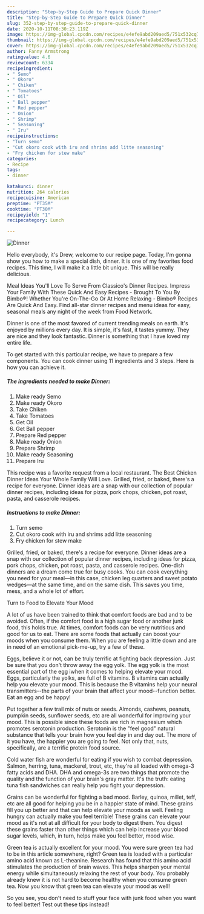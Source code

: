 ```yaml
---
description: "Step-by-Step Guide to Prepare Quick Dinner"
title: "Step-by-Step Guide to Prepare Quick Dinner"
slug: 352-step-by-step-guide-to-prepare-quick-dinner
date: 2020-10-11T08:30:23.119Z
image: https://img-global.cpcdn.com/recipes/e4efe9abd209aed5/751x532cq70/dinner-recipe-main-photo.jpg
thumbnail: https://img-global.cpcdn.com/recipes/e4efe9abd209aed5/751x532cq70/dinner-recipe-main-photo.jpg
cover: https://img-global.cpcdn.com/recipes/e4efe9abd209aed5/751x532cq70/dinner-recipe-main-photo.jpg
author: Fanny Armstrong
ratingvalue: 4.6
reviewcount: 6334
recipeingredient:
- " Semo"
- " Okoro"
- " Chiken"
- " Tomatoes"
- " Oil"
- " Ball pepper"
- " Red pepper"
- " Onion"
- " Shrimp"
- " Seasoning"
- " Iru"
recipeinstructions:
- "Turn semo"
- "Cut okoro cook with iru and shrims add litte seasoning"
- "Fry chicken for stew make"
categories:
- Recipe
tags:
- dinner

katakunci: dinner 
nutrition: 264 calories
recipecuisine: American
preptime: "PT35M"
cooktime: "PT30M"
recipeyield: "1"
recipecategory: Lunch

---
```



![Dinner](https://img-global.cpcdn.com/recipes/e4efe9abd209aed5/751x532cq70/dinner-recipe-main-photo.jpg)

Hello everybody, it's Drew, welcome to our recipe page. Today, I'm gonna show you how to make a special dish, dinner. It is one of my favorites food recipes. This time, I will make it a little bit unique. This will be really delicious.

Meal Ideas You&#39;ll Love To Serve From Classico&#39;s Dinner Recipes. Impress Your Family With These Quick And Easy Recipes - Brought To You By Bimbo®! Whether You&#39;re On-The-Go Or At Home Relaxing - Bimbo® Recipes Are Quick And Easy. Find all-star dinner recipes and menu ideas for easy, seasonal meals any night of the week from Food Network.

Dinner is one of the most favored of current trending meals on earth. It's enjoyed by millions every day. It is simple, it's fast, it tastes yummy. They are nice and they look fantastic. Dinner is something that I have loved my entire life.


To get started with this particular recipe, we have to prepare a few components. You can cook dinner using 11 ingredients and 3 steps. Here is how you can achieve it.

<!--inarticleads1-->

##### The ingredients needed to make Dinner:

1. Make ready  Semo
1. Make ready  Okoro
1. Take  Chiken
1. Take  Tomatoes
1. Get  Oil
1. Get  Ball pepper
1. Prepare  Red pepper
1. Make ready  Onion
1. Prepare  Shrimp
1. Make ready  Seasoning
1. Prepare  Iru


This recipe was a favorite request from a local restaurant. The Best Chicken Dinner Ideas Your Whole Family Will Love. Grilled, fried, or baked, there&#39;s a recipe for everyone. Dinner ideas are a snap with our collection of popular dinner recipes, including ideas for pizza, pork chops, chicken, pot roast, pasta, and casserole recipes. 

<!--inarticleads2-->

##### Instructions to make Dinner:

1. Turn semo
1. Cut okoro cook with iru and shrims add litte seasoning
1. Fry chicken for stew make


Grilled, fried, or baked, there&#39;s a recipe for everyone. Dinner ideas are a snap with our collection of popular dinner recipes, including ideas for pizza, pork chops, chicken, pot roast, pasta, and casserole recipes. One-dish dinners are a dream come true for busy cooks. You can cook everything you need for your meal—in this case, chicken leg quarters and sweet potato wedges—at the same time, and on the same dish. This saves you time, mess, and a whole lot of effort. 

Turn to Food to Elevate Your Mood


A lot of us have been trained to think that comfort foods are bad and to be avoided. Often, if the comfort food is a high sugar food or another junk food, this holds true. At times, comfort foods can be very nutritious and good for us to eat. There are some foods that actually can boost your moods when you consume them. When you are feeling a little down and are in need of an emotional pick-me-up, try a few of these.

Eggs, believe it or not, can be truly terrific at fighting back depression. Just be sure that you don't throw away the egg yolk. The egg yolk is the most essential part of the egg iwhen it comes to helping elevate your mood. Eggs, particularly the yolks, are full of B vitamins. B vitamins can actually help you elevate your mood. This is because the B vitamins help your neural transmitters--the parts of your brain that affect your mood--function better. Eat an egg and be happy!

Put together a few trail mix of nuts or seeds. Almonds, cashews, peanuts, pumpkin seeds, sunflower seeds, etc are all wonderful for improving your mood. This is possible since these foods are rich in magnesium which promotes serotonin production. Serotonin is the "feel good" natural substance that tells your brain how you feel day in and day out. The more of it you have, the happier you are going to feel. Not only that, nuts, specifically, are a terrific protein food source.

Cold water fish are wonderful for eating if you wish to combat depression. Salmon, herring, tuna, mackerel, trout, etc, they're all loaded with omega-3 fatty acids and DHA. DHA and omega-3s are two things that promote the quality and the function of your brain's gray matter. It's the truth: eating tuna fish sandwiches can really help you fight your depression. 

Grains can be wonderful for fighting a bad mood. Barley, quinoa, millet, teff, etc are all good for helping you be in a happier state of mind. These grains fill you up better and that can help elevate your moods as well. Feeling hungry can actually make you feel terrible! These grains can elevate your mood as it's not at all difficult for your body to digest them. You digest these grains faster than other things which can help increase your blood sugar levels, which, in turn, helps make you feel better, mood wise.

Green tea is actually excellent for your mood. You were sure green tea had to be in this article somewhere, right? Green tea is loaded with a particular amino acid known as L-theanine. Research has found that this amino acid stimulates the production of brain waves. This helps sharpen your mental energy while simultaneously relaxing the rest of your body. You probably already knew it is not hard to become healthy when you consume green tea. Now you know that green tea can elevate your mood as well!

So you see, you don't need to stuff your face with junk food when you want to feel better! Test out  these tips  instead!

